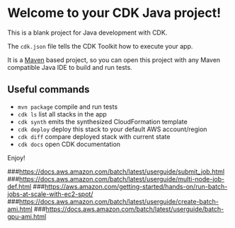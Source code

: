 # Welcome to your CDK Java project!

This is a blank project for Java development with CDK.

The `cdk.json` file tells the CDK Toolkit how to execute your app.

It is a [Maven](https://maven.apache.org/) based project, so you can open this project with any Maven compatible Java IDE to build and run tests.

## Useful commands

 * `mvn package`     compile and run tests
 * `cdk ls`          list all stacks in the app
 * `cdk synth`       emits the synthesized CloudFormation template
 * `cdk deploy`      deploy this stack to your default AWS account/region
 * `cdk diff`        compare deployed stack with current state
 * `cdk docs`        open CDK documentation

Enjoy!

###https://docs.aws.amazon.com/batch/latest/userguide/submit_job.html
###https://docs.aws.amazon.com/batch/latest/userguide/multi-node-job-def.html
###https://aws.amazon.com/getting-started/hands-on/run-batch-jobs-at-scale-with-ec2-spot/
###https://docs.aws.amazon.com/batch/latest/userguide/create-batch-ami.html
###https://docs.aws.amazon.com/batch/latest/userguide/batch-gpu-ami.html